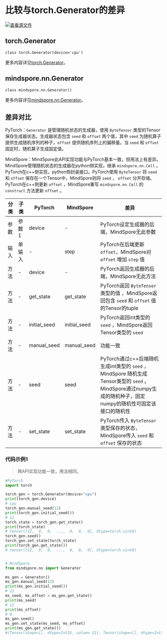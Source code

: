 # 比较与torch.Generator的差异

[![查看源文件](https://mindspore-website.obs.cn-north-4.myhuaweicloud.com/website-images/master/resource/_static/logo_source.svg)](https://gitee.com/mindspore/docs/blob/master/docs/mindspore/source_zh_cn/note/api_mapping/pytorch_diff/Generator.md)

## torch.Generator

```text
class torch.Generator(device='cpu')
```

更多内容详见[torch.Generator](https://pytorch.org/docs/1.8.1/generated/torch.Generator.html)。

## mindspore.nn.Generator

```text
class mindspore.nn.Generator()
```

更多内容详见[mindspore.nn.Generator](https://www.mindspore.cn/docs/zh-CN/master/api_python/nn/mindspore.nn.Generator.html)。

## 差异对比

PyTorch：`Generator` 是管理随机状态的生成器，使用 `ByteTensor` 类型的Tensor保存生成器状态。生成器状态包含 `seed` 和 `offset` 两个值，其中 `seed` 为随机算子提供生成随机序列的种子，`offset` 提供随机序列上的偏移量。当 `seed` 和 `offset` 固定时，随机算子生成固定值。

MindSpore：MindSpore此API实现功能与PyTorch基本一致，但用法上有差异。MindSpore管理随机状态的生成器在python侧实现，继承 `mindspore.nn.Cell` 。PyTorch在c++侧实现，python侧封装接口。PyTorch使用 `ByteTensor` 将 `seed` 和 `offset` 保存在一个Tensor中，MindSpore则将 `seed` ， `offset` 分开存储。PyTorch在c++侧更新 `offset` ，MindSpore重写 `mindspore.nn.Cell` 的 `construct` 方法更新 `offset` 。

| 分类 | 子类  | PyTorch | MindSpore   | 差异                                                         |
| ---- | ----- | ------- | ----------- | ------------------------------------------------------------ |
|   参数   | 参数1 |    device     | - | PyTorch设定生成器的后端，MindSpore无此参数 |
| 输入 | 单输入 | -      | step           | PyTorch在后端更新 `offset`，MindSpore对 `offset` 增加 `step` 值     |
| 方法 | - | device | - |  PyTorch返回生成器的后端，MindSpore无此方法  |
| 方法 | - | get_state | get_state |  PyTorch返回 `ByteTensor` 类型的值 ，MindSpore返回包含 `seed` 和 `offset` 值的Tensor的tuple |
| 方法 | - | initial_seed | initial_seed |  PyTorch返回int类型的 `seed` ，MindSpore返回Tensor类型的 `seed` |
| 方法 | - | manual_seed | manual_seed | 功能一致  |
| 方法 | - | seed | seed |  PyTorch通过c++后端随机生成int类型的 `seed` ，MindSpore 随机生成Tensor类型的 `seed` 。MindSpore通过numpy生成的随机种子，固定numpy的随机性可固定该接口的随机性 |
| 方法 | - | set_state | set_state |  PyTorch传入 `ByteTensor` 类型保存的状态，MindSpore传入 `seed` 和 `offset` 保存的状态 |

### 代码示例1

> 两API实现功能一致，用法相同。

```python
#PyTorch
import torch

torch_gen = torch.Generator(device="cpu")
print(torch_gen.device)
# cpu
torch_gen.manual_seed(12)
print(torch_gen.initial_seed())
# 12
torch_state = torch_gen.get_state()
print(torch_state)
# tensor([12,  0,  0,  ...,  0,  0,  0], dtype=torch.uint8)
torch_gen.seed()
torch_gen.set_state(torch_state)
print(torch_gen.get_state())
# tensor([12,  0,  0,  ...,  0,  0,  0], dtype=torch.uint8)


# MindSpore
from mindspore.nn import Generator

ms_gen = Generator()
ms_gen.manual_seed(12)
print(ms_gen.initial_seed())
# 12
ms_seed, ms_offset = ms_gen.get_state()
print(ms_seed)
# 12
print(ms_offset)
# 0
ms_gen.seed()
ms_gen.set_state(ms_seed, ms_offset)
print(ms_gen.get_state())
#(Tensor(shape=[], dtype=Int32, value= 12), Tensor(shape=[], dtype=Int32, value= 0))
```
